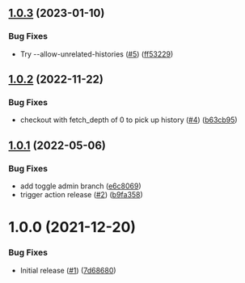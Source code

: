 ## [1.0.3](https://github.com/Unsupervisedcom/action-release-helm-chart/compare/v1.0.2...v1.0.3) (2023-01-10)


### Bug Fixes

* Try --allow-unrelated-histories ([#5](https://github.com/Unsupervisedcom/action-release-helm-chart/issues/5)) ([ff53229](https://github.com/Unsupervisedcom/action-release-helm-chart/commit/ff5322903720ef7208d5c15d8f968ebf8c940330))

## [1.0.2](https://github.com/Unsupervisedcom/action-release-helm-chart/compare/v1.0.1...v1.0.2) (2022-11-22)


### Bug Fixes

* checkout with fetch_depth of 0 to pick up history ([#4](https://github.com/Unsupervisedcom/action-release-helm-chart/issues/4)) ([b63cb95](https://github.com/Unsupervisedcom/action-release-helm-chart/commit/b63cb953f045f67421d3b563e3c67308300c683d))

## [1.0.1](https://github.com/Unsupervisedcom/action-release-helm-chart/compare/v1.0.0...v1.0.1) (2022-05-06)


### Bug Fixes

* add toggle admin branch ([e6c8069](https://github.com/Unsupervisedcom/action-release-helm-chart/commit/e6c8069489d3e962147f6b05838fc7a44172810d))
* trigger action release ([#2](https://github.com/Unsupervisedcom/action-release-helm-chart/issues/2)) ([b9fa358](https://github.com/Unsupervisedcom/action-release-helm-chart/commit/b9fa358e4810e5161d07cff1d92870fe11f8a27c))

# 1.0.0 (2021-12-20)


### Bug Fixes

* Initial release ([#1](https://github.com/Unsupervisedcom/action-release-helm-chart/issues/1)) ([7d68680](https://github.com/Unsupervisedcom/action-release-helm-chart/commit/7d68680798f37a99ced4e863cd3bf47e7073d25a))

